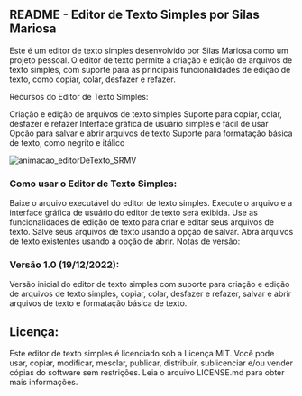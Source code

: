## README - Editor de Texto Simples por Silas Mariosa

Este é um editor de texto simples desenvolvido por Silas Mariosa como um projeto pessoal. O editor de texto permite a criação e edição de arquivos de texto simples, com suporte para as principais funcionalidades de edição de texto, como copiar, colar, desfazer e refazer.

Recursos do Editor de Texto Simples:

Criação e edição de arquivos de texto simples
Suporte para copiar, colar, desfazer e refazer
Interface gráfica de usuário simples e fácil de usar
Opção para salvar e abrir arquivos de texto
Suporte para formatação básica de texto, como negrito e itálico

![animacao_editorDeTexto_SRMV](https://user-images.githubusercontent.com/113197484/227781868-151f233f-9bab-499b-9cb3-dcdeed3d29b0.gif)

### Como usar o Editor de Texto Simples:

Baixe o arquivo executável do editor de texto simples.
Execute o arquivo e a interface gráfica de usuário do editor de texto será exibida.
Use as funcionalidades de edição de texto para criar e editar seus arquivos de texto.
Salve seus arquivos de texto usando a opção de salvar.
Abra arquivos de texto existentes usando a opção de abrir.
Notas de versão:

### Versão 1.0 (19/12/2022): 

Versão inicial do editor de texto simples com suporte para criação e edição de arquivos de texto simples, copiar, colar, desfazer e refazer, salvar e abrir arquivos de texto e formatação básica de texto.

## Licença:

Este editor de texto simples é licenciado sob a Licença MIT. Você pode usar, copiar, modificar, mesclar, publicar, distribuir, sublicenciar e/ou vender cópias do software sem restrições. Leia o arquivo LICENSE.md para obter mais informações.



